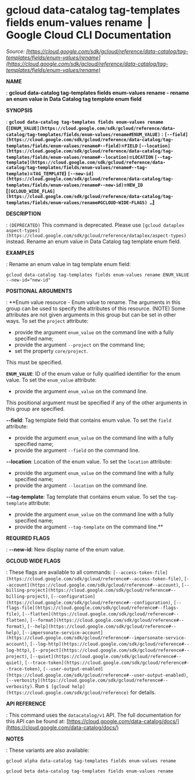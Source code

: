 # gcloud data-catalog tag-templates fields enum-values rename  |  Google Cloud CLI Documentation

*Source: [https://cloud.google.com/sdk/gcloud/reference/data-catalog/tag-templates/fields/enum-values/rename](https://cloud.google.com/sdk/gcloud/reference/data-catalog/tag-templates/fields/enum-values/rename)*

**NAME**

: **gcloud data-catalog tag-templates fields enum-values rename - rename an enum value in Data Catalog tag template enum field**

**SYNOPSIS**

: **`gcloud data-catalog tag-templates fields enum-values rename` (`[ENUM_VALUE](https://cloud.google.com/sdk/gcloud/reference/data-catalog/tag-templates/fields/enum-values/rename#ENUM_VALUE)` : `[--field](https://cloud.google.com/sdk/gcloud/reference/data-catalog/tag-templates/fields/enum-values/rename#--field)`=`FIELD` `[--location](https://cloud.google.com/sdk/gcloud/reference/data-catalog/tag-templates/fields/enum-values/rename#--location)`=`LOCATION` `[--tag-template](https://cloud.google.com/sdk/gcloud/reference/data-catalog/tag-templates/fields/enum-values/rename#--tag-template)`=`TAG_TEMPLATE`) `[--new-id](https://cloud.google.com/sdk/gcloud/reference/data-catalog/tag-templates/fields/enum-values/rename#--new-id)`=`NEW_ID` [`[GCLOUD_WIDE_FLAG](https://cloud.google.com/sdk/gcloud/reference/data-catalog/tag-templates/fields/enum-values/rename#GCLOUD-WIDE-FLAGS) …`]**

**DESCRIPTION**

: `(DEPRECATED)` This command is deprecated. Please use `[gcloud dataplex
aspect-types](https://cloud.google.com/sdk/gcloud/reference/dataplex/aspect-types)` instead.
Rename an enum value in Data Catalog tag template enum field.

**EXAMPLES**

: Rename an enum value in tag template enum field:

```
gcloud data-catalog tag-templates fields enum-values rename ENUM_VALUE --new-id="new-id"
```

**POSITIONAL ARGUMENTS**

: **Enum value resource - Enum value to rename. The arguments in this group can be
used to specify the attributes of this resource. (NOTE) Some attributes are not
given arguments in this group but can be set in other ways.
To set the `project` attribute:

- provide the argument `enum_value` on the command line with a fully
specified name;
- provide the argument `--project` on the command line;
- set the property `core/project`.

This must be specified.

**`ENUM_VALUE`**:
ID of the enum value or fully qualified identifier for the enum value.
To set the `enum_value` attribute:

- provide the argument `enum_value` on the command line.

This positional argument must be specified if any of the other arguments in this
group are specified.

**--field**:
Tag template field that contains enum value.
To set the `field` attribute:

- provide the argument `enum_value` on the command line with a fully
specified name;
- provide the argument `--field` on the command line.

**--location**:
Location of the enum value.
To set the `location` attribute:

- provide the argument `enum_value` on the command line with a fully
specified name;
- provide the argument `--location` on the command line.

**--tag-template**:
Tag template that contains enum value.
To set the `tag-template` attribute:

- provide the argument `enum_value` on the command line with a fully
specified name;
- provide the argument `--tag-template` on the command line.**

**REQUIRED FLAGS**

: **--new-id**:
New display name of the enum value.

**GCLOUD WIDE FLAGS**

: These flags are available to all commands: `[--access-token-file](https://cloud.google.com/sdk/gcloud/reference#--access-token-file)`,
`[--account](https://cloud.google.com/sdk/gcloud/reference#--account)`, `[--billing-project](https://cloud.google.com/sdk/gcloud/reference#--billing-project)`,
`[--configuration](https://cloud.google.com/sdk/gcloud/reference#--configuration)`,
`[--flags-file](https://cloud.google.com/sdk/gcloud/reference#--flags-file)`,
`[--flatten](https://cloud.google.com/sdk/gcloud/reference#--flatten)`, `[--format](https://cloud.google.com/sdk/gcloud/reference#--format)`, `[--help](https://cloud.google.com/sdk/gcloud/reference#--help)`, `[--impersonate-service-account](https://cloud.google.com/sdk/gcloud/reference#--impersonate-service-account)`,
`[--log-http](https://cloud.google.com/sdk/gcloud/reference#--log-http)`,
`[--project](https://cloud.google.com/sdk/gcloud/reference#--project)`, `[--quiet](https://cloud.google.com/sdk/gcloud/reference#--quiet)`, `[--trace-token](https://cloud.google.com/sdk/gcloud/reference#--trace-token)`, `[--user-output-enabled](https://cloud.google.com/sdk/gcloud/reference#--user-output-enabled)`,
`[--verbosity](https://cloud.google.com/sdk/gcloud/reference#--verbosity)`.
Run `$ [gcloud help](https://cloud.google.com/sdk/gcloud/reference)` for details.

**API REFERENCE**

: This command uses the `datacatalog/v1` API. The full documentation
for this API can be found at: [https://cloud.google.com/data-catalog/docs/](https://cloud.google.com/data-catalog/docs/)

**NOTES**

: These variants are also available:

```
gcloud alpha data-catalog tag-templates fields enum-values rename
```

```
gcloud beta data-catalog tag-templates fields enum-values rename
```